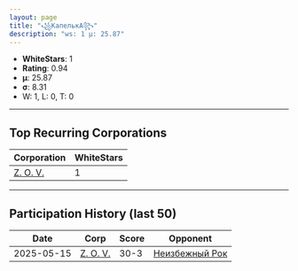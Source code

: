 ```yaml
---
layout: page
title: "꧁КапелькА꧂"
description: "ws: 1 μ: 25.87"
---
```

- **WhiteStars**: 1
- **Rating**: 0.94
- **μ**: 25.87  
- **σ**: 8.31
- W: 1, L: 0, T: 0

---

## Top Recurring Corporations

| Corporation | WhiteStars |
| --- | --- |
| [Z\. O\. V\.](https://ws.tsl.rocks/corp/4f56534357f2407b25faee160f9dca4ee83b8f9ca4425ba472a47298faf54096/) | 1 |

---

## Participation History (last 50)

| Date | Corp | Score | Opponent |
| --- | --- | --- | --- |
| 2025-05-15 | [Z\. O\. V\.](https://ws.tsl.rocks/corp/4f56534357f2407b25faee160f9dca4ee83b8f9ca4425ba472a47298faf54096/) | 30-3 | [Неизбежный Рок](https://ws.tsl.rocks/corp/a075d54242806374b2fc020c48e0e4ab4077ac72faeeae7568400e0e48790289/) |